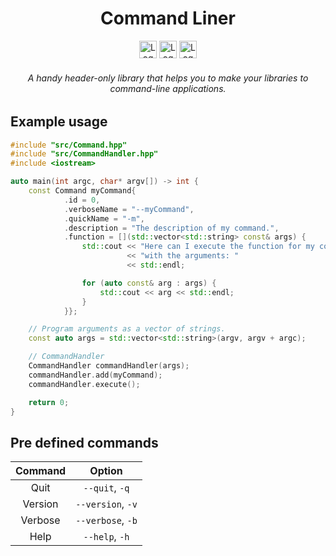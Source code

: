 <h1 align="center">Command Liner</h1>

<div align="center">
    <img height="28" src="https://img.shields.io/badge/C%2B%2B-00599C?style=for-the-badge&logo=c%2B%2B&logoColor=white" alt="Logo" >
    <img height="28" src="https://img.shields.io/badge/CMake-064F8C?style=for-the-badge&logo=cmake&logoColor=white" alt="Logo">
    <img height="28" src="https://img.shields.io/github/license/CodeByCR/TimedAction?style=for-the-badge" alt="Logo">
    <h6><em>A handy header-only library that helps you to make your libraries to command-line applications.</em></h6>
</div>

## Example usage

```cpp
#include "src/Command.hpp"
#include "src/CommandHandler.hpp"
#include <iostream>

auto main(int argc, char* argv[]) -> int {
    const Command myCommand{
            .id = 0,
            .verboseName = "--myCommand",
            .quickName = "-m",
            .description = "The description of my command.",
            .function = [](std::vector<std::string> const& args) {
                std::cout << "Here can I execute the function for my command\n"
                          << "with the arguments: "
                          << std::endl;

                for (auto const& arg : args) {
                    std::cout << arg << std::endl;
                }
            }};

    // Program arguments as a vector of strings.
    const auto args = std::vector<std::string>(argv, argv + argc);

    // CommandHandler
    CommandHandler commandHandler(args);
    commandHandler.add(myCommand);
    commandHandler.execute();

    return 0;
}
```

## Pre defined commands

| Command    | Option            |
|:----------:|:-----------------:|
| Quit       | `--quit`,    `-q` |
| Version    | `--version`, `-v` |
| Verbose    | `--verbose`, `-b` |
| Help       | `--help`,    `-h` |





